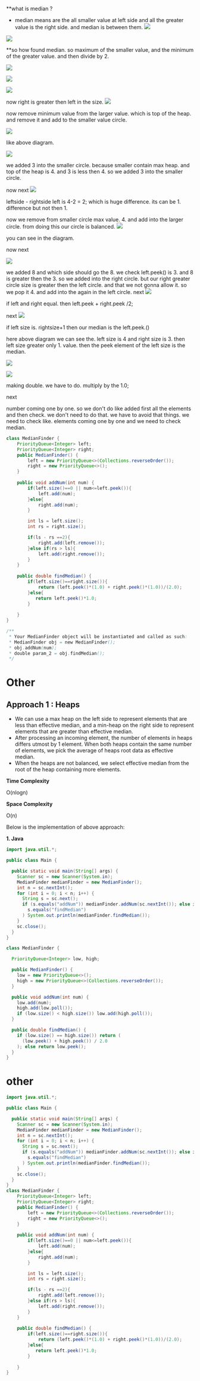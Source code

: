 **what is median ? 
- median means are the all smaller value at left side and all the greater value is the right side. and median is between them.
![](https://i.imgur.com/yiKxiMW.png)

![](https://i.imgur.com/914y8Hy.png)

**so how found median.
so maximum of the smaller value, and the minimum of the greater value.
and then divide by 2.

![](https://i.imgur.com/OElaJeR.png)

![](https://i.imgur.com/Z00UytE.png)


![](https://i.imgur.com/MNNx5AP.png)


now right is greater then left in the size.
![](https://i.imgur.com/ARTMrI0.png)



now remove minimum value from the larger value. which is top of the heap.
and remove it and add to the smaller value circle. 

![](https://i.imgur.com/wFxV6Bv.png)


like above diagram.

![](https://i.imgur.com/JmjK1Pk.png)

we added 3 into the smaller circle. because smaller contain max heap. and top of the heap is 4. and 3 is less then 4. so we added 3 into the smaller circle.

now next
![](https://i.imgur.com/t1agg2T.png)


leftside - rightside 
left is 4-2 = 2; which is huge difference. its can be 1. difference but not then 1.

now we remove from smaller circle max value. 4. and add into the larger circle. 
from doing this our circle is balanced.
![](https://i.imgur.com/9bswTh3.png)


you can see in the diagram.

now next

![](https://i.imgur.com/cjfomAp.png)


we added 8 and which side should go the 8. we check left.peek() is 3. and 8 is greater then the 3. so we added into the right circle. but our right greater circle size is greater then the left circle. and that we not gonna allow it. 
so we pop it 4. and add into the again in the left circle.
next
![](https://i.imgur.com/BiGd6xD.png)


if left and right equal. then left.peek + right.peek /2;

next
![](https://i.imgur.com/k0pdu45.png)


if left size is.  rightsize+1 then our median is the left.peek.() 

here above diagram we can see the.  left size is 4 and right size is 3. then left size greater only 1. value. then the peek element of the left size is the median.


![](https://i.imgur.com/mqpa55q.png)


![](https://i.imgur.com/fkbKPwA.png)


making double. we have to do. multiply by the 1.0;

next

number coming one by one. so we don't do like added first all the elements and then check. we don't need to do that. we have to avoid that things. we need to check like. elements coming one by one and we need to check median.

```java
class MedianFinder {
    PriorityQueue<Integer> left;
    PriorityQueue<Integer> right;
    public MedianFinder() {
        left = new PriorityQueue<>(Collections.reverseOrder());
        right = new PriorityQueue<>();
    }
    
    public void addNum(int num) {
        if(left.size()==0 || num<=left.peek()){
            left.add(num);
        }else{
            right.add(num);
        }

        int ls = left.size();
        int rs = right.size();

        if(ls - rs ==2){
            right.add(left.remove());
        }else if(rs > ls){
            left.add(right.remove());
        }
    }
    
    public double findMedian() {
        if(left.size()==right.size()){
            return (left.peek()*(1.0) + right.peek()*(1.0))/(2.0);
        }else{
           return left.peek()*1.0;
        }
        
    }
}

/**
 * Your MedianFinder object will be instantiated and called as such:
 * MedianFinder obj = new MedianFinder();
 * obj.addNum(num);
 * double param_2 = obj.findMedian();
 */
```


# Other

## Approach 1 : Heaps

-   We can use a max heap on the left side to represent elements that are less than effective median, and a min-heap on the right side to represent elements that are greater than effective median.
-   After processing an incoming element, the number of elements in heaps differs utmost by 1 element. When both heaps contain the same number of elements, we pick the average of heaps root data as effective median.
-   When the heaps are not balanced, we select effective median from the root of the heap containing more elements.

**Time Complexity**

O(nlogn)

**Space Complexity**

O(n)

Below is the implementation of above approach:

**1. Java**

```java
import java.util.*;

public class Main {

  public static void main(String[] args) {
    Scanner sc = new Scanner(System.in);
    MedianFinder medianFinder = new MedianFinder();
    int n = sc.nextInt();
    for (int i = 0; i < n; i++) {
      String s = sc.next();
      if (s.equals("addNum")) medianFinder.addNum(sc.nextInt()); else if (
        s.equals("findMedian")
      ) System.out.println(medianFinder.findMedian());
    }
    sc.close();
  }
}

class MedianFinder {

  PriorityQueue<Integer> low, high;

  public MedianFinder() {
    low = new PriorityQueue<>();
    high = new PriorityQueue<>(Collections.reverseOrder());
  }

  public void addNum(int num) {
    low.add(num);
    high.add(low.poll());
    if (low.size() < high.size()) low.add(high.poll());
  }

  public double findMedian() {
    if (low.size() == high.size()) return (
      (low.peek() + high.peek()) / 2.0
    ); else return low.peek();
  }
}
```
# other
```java
import java.util.*;

public class Main {

  public static void main(String[] args) {
    Scanner sc = new Scanner(System.in);
    MedianFinder medianFinder = new MedianFinder();
    int n = sc.nextInt();
    for (int i = 0; i < n; i++) {
      String s = sc.next();
      if (s.equals("addNum")) medianFinder.addNum(sc.nextInt()); else if (
        s.equals("findMedian")
      ) System.out.println(medianFinder.findMedian());
    }
    sc.close();
  }
}
class MedianFinder {
    PriorityQueue<Integer> left;
    PriorityQueue<Integer> right;
    public MedianFinder() {
        left = new PriorityQueue<>(Collections.reverseOrder());
        right = new PriorityQueue<>();
    }
    
    public void addNum(int num) {
        if(left.size()==0 || num<=left.peek()){
            left.add(num);
        }else{
            right.add(num);
        }

        int ls = left.size();
        int rs = right.size();

        if(ls - rs ==2){
            right.add(left.remove());
        }else if(rs > ls){
            left.add(right.remove());
        }
    }
    
    public double findMedian() {
        if(left.size()==right.size()){
            return (left.peek()*(1.0) + right.peek()*(1.0))/(2.0);
        }else{
           return left.peek()*1.0;
        }
        
    }
}
```

